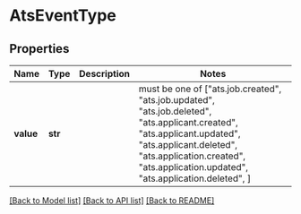 # AtsEventType


## Properties
Name | Type | Description | Notes
------------ | ------------- | ------------- | -------------
**value** | **str** |  |  must be one of ["ats.job.created", "ats.job.updated", "ats.job.deleted", "ats.applicant.created", "ats.applicant.updated", "ats.applicant.deleted", "ats.application.created", "ats.application.updated", "ats.application.deleted", ]

[[Back to Model list]](../../README.md#documentation-for-models) [[Back to API list]](../../README.md#documentation-for-api-endpoints) [[Back to README]](../../README.md)


